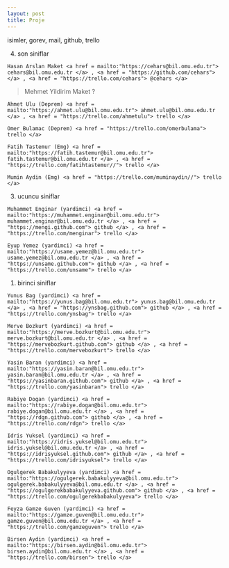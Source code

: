 ```yaml
---
layout: post
title: Proje
---
```

isimler, gorev, mail, github, trello
>
4. son siniflar
>
    Hasan Arslan Maket <a href = mailto:"https://cehars@bil.omu.edu.tr"> cehars@bil.omu.edu.tr </a> , <a href = "https://github.com/cehars">  </a> , <a href = "https://trello.com/cehars"> @cehars </a>
>    Mehmet Yildirim Maket ?

    Ahmet Ulu (Deprem) <a href = mailto:"https://ahmet.ulu@bil.omu.edu.tr"> ahmet.ulu@bil.omu.edu.tr </a> , <a href = "https://trello.com/ahmetulu"> trello </a>

    Omer Bulamac (Deprem) <a href = "https://trello.com/omerbulama"> trello </a>

    Fatih Tastemur (Emg) <a href = mailto:"https://fatih.tastemur@bil.omu.edu.tr"> fatih.tastemur@bil.omu.edu.tr </a> , <a href = "https://trello.com/fatihtastemur//"> trello </a>

    Mumin Aydin (Emg) <a href = "https://trello.com/muminaydin//"> trello </a>
3. ucuncu siniflar
>
    Muhammet Enginar (yardimci) <a href = mailto:"https://muhammet.enginar@bil.omu.edu.tr"> muhammet.enginar@bil.omu.edu.tr </a> , <a href = "https://mengi.github.com"> github </a> , <a href = "https://trello.com/menginar"> trello </a>
    
    Eyup Yemez (yardimci) <a href = mailto:"https://usame.yemez@bil.omu.edu.tr"> usame.yemez@bil.omu.edu.tr </a> , <a href = "https://unsame.github.com"> github </a> , <a href = "https://trello.com/unsame"> trello </a>
1. birinci siniflar
>
    Yunus Bag (yardimci) <a href = mailto:"https://yunus.bag@bil.omu.edu.tr"> yunus.bag@bil.omu.edu.tr </a> , <a href = "https://ynsbag.github.com"> github </a> , <a href = "https://trello.com/ynsbag"> trello </a>

    Merve Bozkurt (yardimci) <a href = mailto:"https://merve.bozkurt@bil.omu.edu.tr"> merve.bozkurt@bil.omu.edu.tr </a> , <a href = "https://mervebozkurt.github.com"> github </a> , <a href = "https://trello.com/mervebozkurt"> trello </a>

    Yasin Baran (yardimci) <a href = mailto:"https://yasin.baran@bil.omu.edu.tr"> yasin.baran@bil.omu.edu.tr </a> , <a href = "https://yasinbaran.github.com"> github </a> , <a href = "https://trello.com/yasinbaran"> trello </a>

    Rabiye Dogan (yardimci) <a href = mailto:"https://rabiye.dogan@bil.omu.edu.tr"> rabiye.dogan@bil.omu.edu.tr </a> , <a href = "https://rdgn.github.com"> github </a> , <a href = "https://trello.com/rdgn"> trello </a>

    Idris Yuksel (yardimci) <a href = mailto:"https://idris.yuksel@bil.omu.edu.tr"> idris.yuksel@bil.omu.edu.tr </a> , <a href = "https://idrisyuksel.github.com"> github </a> , <a href = "https://trello.com/idrisyuksel"> trello </a>

    Ogulgerek Babakulyyeva (yardimci) <a href = mailto:"https://ogulgerek.babakulyyeva@bil.omu.edu.tr"> ogulgerek.babakulyyeva@bil.omu.edu.tr </a> , <a href = "https://ogulgerekbabakulyyeva.github.com"> github </a> , <a href = "https://trello.com/ogulgerekbabakulyyeva"> trello </a>

    Feyza Gamze Guven (yardimci) <a href = mailto:"https://gamze.guven@bil.omu.edu.tr"> gamze.guven@bil.omu.edu.tr </a> , <a href = "https://trello.com/gamzeguven"> trello </a>

    Birsen Aydin (yardimci) <a href = mailto:"https://birsen.aydin@bil.omu.edu.tr"> birsen.aydin@bil.omu.edu.tr </a> , <a href = "https://trello.com/birsen"> trello </a>
